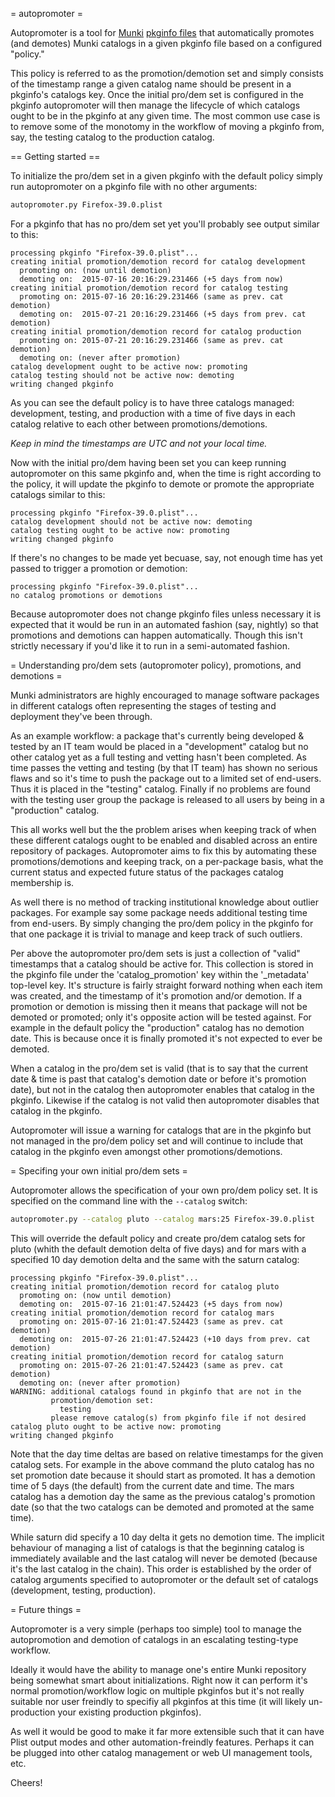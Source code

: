 = autopromoter =

Autopromoter is a tool for [Munki](https://github.com/munki/munki) [pkginfo files](https://github.com/munki/munki/wiki/Pkg) that automatically promotes (and demotes) Munki catalogs in a given pkginfo file based on a configured "policy."

This policy is referred to as the promotion/demotion set and simply consists of the timestamp range a given catalog name should be present in a pkginfo's catalogs key. Once the initial pro/dem set is configured in the pkginfo autopromoter will then manage the lifecycle of which catalogs ought to be in the pkginfo at any given time. The most common use case is to remove some of the monotomy in the workflow of moving a pkginfo from, say, the testing catalog to the production catalog.

== Getting started ==

To initialize the pro/dem set in a given pkginfo with the default policy simply run autopromoter on a pkginfo file with no other arguments:

```bash
autopromoter.py Firefox-39.0.plist
```

For a pkginfo that has no pro/dem set yet you'll probably see output similar to this:

```
processing pkginfo "Firefox-39.0.plist"...
creating initial promotion/demotion record for catalog development
  promoting on: (now until demotion)
  demoting on:  2015-07-16 20:16:29.231466 (+5 days from now)
creating initial promotion/demotion record for catalog testing
  promoting on: 2015-07-16 20:16:29.231466 (same as prev. cat demotion)
  demoting on:  2015-07-21 20:16:29.231466 (+5 days from prev. cat demotion)
creating initial promotion/demotion record for catalog production
  promoting on: 2015-07-21 20:16:29.231466 (same as prev. cat demotion)
  demoting on: (never after promotion)
catalog development ought to be active now: promoting
catalog testing should not be active now: demoting
writing changed pkginfo
```

As you can see the default policy is to have three catalogs managed: development, testing, and production with a time of five days in each catalog relative to each other between promotions/demotions.

*Keep in mind the timestamps are UTC and not your local time.*

Now with the initial pro/dem having been set you can keep running autopromoter on this same pkginfo and, when the time is right according to the policy, it will update the pkginfo to demote or promote the appropriate catalogs similar to this:

```
processing pkginfo "Firefox-39.0.plist"...
catalog development should not be active now: demoting
catalog testing ought to be active now: promoting
writing changed pkginfo
```

If there's no changes to be made yet becuase, say, not enough time has yet passed to trigger a promotion or demotion:

```
processing pkginfo "Firefox-39.0.plist"...
no catalog promotions or demotions
```

Because autopromoter does not change pkginfo files unless necessary it is expected that it would be run in an automated fashion (say, nightly) so that promotions and demotions can happen automatically. Though this isn't strictly necessary if you'd like it to run in a semi-automated fashion.

= Understanding pro/dem sets (autopromoter policy), promotions, and demotions =

Munki administrators are highly encouraged to manage software packages in different catalogs often representing the stages of testing and deployment they've been through.

As an example workflow: a package that's currently being developed & tested by an IT team would be placed in a "development" catalog but no other catalog yet as a full testing and vetting hasn't been completed. As time passes the vetting and testing (by that IT team) has shown no serious flaws and so it's time to push the package out to a limited set of end-users. Thus it is placed in the "testing" catalog. Finally if no problems are found with the testing user group the package is released to all users by being in a "production" catalog.

This all works well but the the problem arises when keeping track of when these different catalogs ought to be enabled and disabled across an entire repository of packages. Autopromoter aims to fix this by automating these promotions/demotions and keeping track, on a per-package basis, what the current status and expected future status of the packages catalog membership is.

As well there is no method of tracking institutional knowledge about outlier packages. For example say some package needs additional testing time from end-users. By simply changing the pro/dem policy in the pkginfo for that one package it is trivial to manage and keep track of such outliers.

Per above the autopromoter pro/dem sets is just a collection of "valid" timestamps that a catalog should be active for. This collection is stored in the pkginfo file under the 'catalog_promotion' key within the '_metadata' top-level key. It's structure is fairly straight forward nothing when each item was created, and the timestamp of it's promotion and/or demotion. If a promotion or demotion is missing then it means that package will not be demoted or promoted; only it's opposite action will be tested against. For example in the default policy the "production" catalog has no demotion date. This is because once it is finally promoted it's not expected to ever be demoted.

When a catalog in the pro/dem set is valid (that is to say that the current date & time is past that catalog's demotion date or before it's promotion date), but not in the catalog then autopromoter enables that catalog in the pkginfo. Likewise if the catalog is not valid then autopromoter disables that catalog in the pkginfo.

Autopromoter will issue a warning for catalogs that are in the pkginfo but not managed in the pro/dem policy set and will continue to include that catalog in the pkginfo even amongst other promotions/demotions.

= Specifing your own initial pro/dem sets =

Autopromoter allows the specification of your own pro/dem policy set. It is specified on the command line with the `--catalog` switch:

```bash
autopromoter.py --catalog pluto --catalog mars:25 Firefox-39.0.plist
```

This will override the default policy and create pro/dem catalog sets for pluto (whith the default demotion delta of five days) and for mars with a specified 10 day demotion delta and the same with the saturn catalog:

```
processing pkginfo "Firefox-39.0.plist"...
creating initial promotion/demotion record for catalog pluto
  promoting on: (now until demotion)
  demoting on:  2015-07-16 21:01:47.524423 (+5 days from now)
creating initial promotion/demotion record for catalog mars
  promoting on: 2015-07-16 21:01:47.524423 (same as prev. cat demotion)
  demoting on:  2015-07-26 21:01:47.524423 (+10 days from prev. cat demotion)
creating initial promotion/demotion record for catalog saturn
  promoting on: 2015-07-26 21:01:47.524423 (same as prev. cat demotion)
  demoting on: (never after promotion)
WARNING: additional catalogs found in pkginfo that are not in the
         promotion/demotion set:
           testing
         please remove catalog(s) from pkginfo file if not desired
catalog pluto ought to be active now: promoting
writing changed pkginfo
```

Note that the day time deltas are based on relative timestamps for the given catalog sets. For example in the above command the pluto catalog has no set promotion date because it should start as promoted. It has a demotion time of 5 days (the default) from the current date and time. The mars catalog has a demotion day the same as the previous catalog's promotion date (so that the two catalogs can be demoted and promoted at the same time).

While saturn did specify a 10 day delta it gets no demotion time. The implicit behaviour of managing a list of catalogs is that the beginning catalog is immediately available and the last catalog will never be demoted (because it's the last catalog in the chain). This order is established by the order of catalog arguments specified to autopromoter or the default set of catalogs (development, testing, production).

= Future things =

Autopromoter is a very simple (perhaps too simple) tool to manage the autopromotion and demotion of catalogs in an escalating testing-type workflow.

Ideally it would have the ability to manage one's entire Munki repository being somewhat smart about initializations. Right now it can perform it's normal promotion/workflow logic on multiple pkginfos but it's not really suitable nor user freindly to specifiy all pkginfos at this time (it will likely un-production your existing production pkginfos).

As well it would be good to make it far more extensible such that it can have Plist output modes and other automation-freindly features. Perhaps it can be plugged into other catalog management or web UI management tools, etc.

Cheers!
